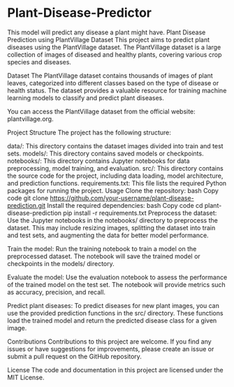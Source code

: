 # Plant-Disease-Predictor
This model will predict any disease a plant might have.
Plant Disease Prediction using PlantVillage Dataset
This project aims to predict plant diseases using the PlantVillage dataset. The PlantVillage dataset is a large collection of images of diseased and healthy plants, covering various crop species and diseases.

Dataset
The PlantVillage dataset contains thousands of images of plant leaves, categorized into different classes based on the type of disease or health status. The dataset provides a valuable resource for training machine learning models to classify and predict plant diseases.

You can access the PlantVillage dataset from the official website: plantvillage.org.

Project Structure
The project has the following structure:

data/: This directory contains the dataset images divided into train and test sets.
models/: This directory contains saved models or checkpoints.
notebooks/: This directory contains Jupyter notebooks for data preprocessing, model training, and evaluation.
src/: This directory contains the source code for the project, including data loading, model architecture, and prediction functions.
requirements.txt: This file lists the required Python packages for running the project.
Usage
Clone the repository:
bash
Copy code
git clone https://github.com/your-username/plant-disease-prediction.git
Install the required dependencies:
bash
Copy code
cd plant-disease-prediction
pip install -r requirements.txt
Preprocess the dataset:
Use the Jupyter notebooks in the notebooks/ directory to preprocess the dataset. This may include resizing images, splitting the dataset into train and test sets, and augmenting the data for better model performance.

Train the model:
Run the training notebook to train a model on the preprocessed dataset. The notebook will save the trained model or checkpoints in the models/ directory.

Evaluate the model:
Use the evaluation notebook to assess the performance of the trained model on the test set. The notebook will provide metrics such as accuracy, precision, and recall.

Predict plant diseases:
To predict diseases for new plant images, you can use the provided prediction functions in the src/ directory. These functions load the trained model and return the predicted disease class for a given image.

Contributions
Contributions to this project are welcome. If you find any issues or have suggestions for improvements, please create an issue or submit a pull request on the GitHub repository.

License
The code and documentation in this project are licensed under the MIT License.





